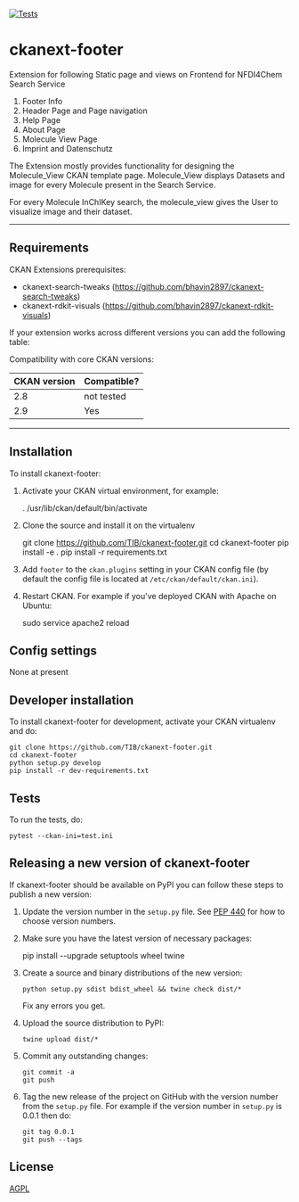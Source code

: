 [![Tests](https://github.com/TIB/ckanext-footer/workflows/Tests/badge.svg?branch=main)](https://github.com/TIB/ckanext-footer/actions)

# ckanext-footer

Extension for following Static page and views on Frontend for NFDI4Chem Search Service
1. Footer Info
2. Header Page and Page navigation 
3. Help Page 
4. About Page
5. Molecule View Page 
6. Imprint and Datenschutz 


The Extension mostly provides functionality for designing the Molecule_View CKAN template page.
Molecule_View displays Datasets and image for every Molecule present in the Search Service.  

For every Molecule InChIKey search, the molecule_view gives the User to visualize image and their dataset. 
****************************************************************
## Requirements

CKAN Extensions prerequisites:
- ckanext-search-tweaks (https://github.com/bhavin2897/ckanext-search-tweaks)
- ckanext-rdkit-visuals (https://github.com/bhavin2897/ckanext-rdkit-visuals)

If your extension works across different versions you can add the following table:

Compatibility with core CKAN versions:

| CKAN version    | Compatible?   |
| --------------- | ------------- |
| 2.8             | not tested    |
| 2.9             | Yes    |

********************************


## Installation

To install ckanext-footer:

1. Activate your CKAN virtual environment, for example:

     . /usr/lib/ckan/default/bin/activate

2. Clone the source and install it on the virtualenv

    git clone https://github.com/TIB/ckanext-footer.git
    cd ckanext-footer
    pip install -e .
	pip install -r requirements.txt

3. Add `footer` to the `ckan.plugins` setting in your CKAN
   config file (by default the config file is located at
   `/etc/ckan/default/ckan.ini`).

4. Restart CKAN. For example if you've deployed CKAN with Apache on Ubuntu:

     sudo service apache2 reload


## Config settings

None at present

## Developer installation

To install ckanext-footer for development, activate your CKAN virtualenv and
do:

    git clone https://github.com/TIB/ckanext-footer.git
    cd ckanext-footer
    python setup.py develop
    pip install -r dev-requirements.txt


## Tests

To run the tests, do:

    pytest --ckan-ini=test.ini


## Releasing a new version of ckanext-footer

If ckanext-footer should be available on PyPI you can follow these steps to publish a new version:

1. Update the version number in the `setup.py` file. See [PEP 440](http://legacy.python.org/dev/peps/pep-0440/#public-version-identifiers) for how to choose version numbers.

2. Make sure you have the latest version of necessary packages:

    pip install --upgrade setuptools wheel twine

3. Create a source and binary distributions of the new version:

       python setup.py sdist bdist_wheel && twine check dist/*

   Fix any errors you get.

4. Upload the source distribution to PyPI:

       twine upload dist/*

5. Commit any outstanding changes:

       git commit -a
       git push

6. Tag the new release of the project on GitHub with the version number from
   the `setup.py` file. For example if the version number in `setup.py` is
   0.0.1 then do:

       git tag 0.0.1
       git push --tags

## License

[AGPL](https://www.gnu.org/licenses/agpl-3.0.en.html)

